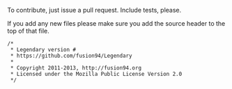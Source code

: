 To contribute, just issue a pull request. Include tests, please. 

If you add any new files please make sure you add the source header to the top of that file.
```
/*
 * Legendary version #
 * https://github.com/fusion94/Legendary
 *
 * Copyright 2011-2013, http://fusion94.org
 * Licensed under the Mozilla Public License Version 2.0
 */
```
